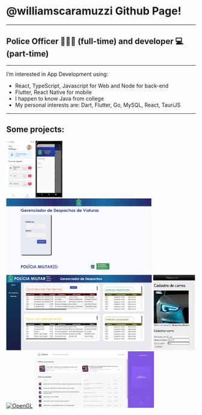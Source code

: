  # @williamscaramuzzi Github Page!
 ----------------
 ## Police Officer 👮🏼‍♂️ (full-time) and developer 💻(part-time)
 ----------------
I’m interested in App Development using: 
- React, TypeScript, Javascript for Web and Node for back-end
- Flutter, React Native for mobile
- I happen to know Java from college 
- My personal interests are: Dart, Flutter, Go, MySQL, React, TauriJS
-------------------
## Some projects:



[<img src='https://raw.githubusercontent.com/williamscaramuzzi/PlantManager/main/screenshot4.png' alt='Plant Manager NLW' height='150'>](https://github.com/williamscaramuzzi/PlantManager)
[<img src='https://raw.githubusercontent.com/williamscaramuzzi/pop-pmms/main/Screenshot_2.jpg' alt='POP PMMS' height='150'>](https://github.com/williamscaramuzzi/pop-pmms)
  [<img src='https://raw.githubusercontent.com/williamscaramuzzi/gerdes-final-frontend/master/public/Screenshot_1.jpg' alt='gerdes' height='200'>](https://github.com/williamscaramuzzi/gerdes-final-frontend) [<img src='https://raw.githubusercontent.com/williamscaramuzzi/gerdes-final-frontend/master/public/Screenshot_2.jpg' alt='Dispatch Manager' height='200'>](https://github.com/williamscaramuzzi/gerdes-final-frontend)
  [<img src='https://raw.githubusercontent.com/williamscaramuzzi/learning-go-fiber/master/public/images/Screenshot_3.jpg' alt='Learning GO in the backend' height='200'>](https://github.com/williamscaramuzzi/learning-go-fiber)    [<img src='https://raw.githubusercontent.com/williamscaramuzzi/UrbanBattleGame/master/baturbanagif.gif' alt='OpenGL' height='200'>](https://github.com/williamscaramuzzi/UrbanBattleGame) [<img src='https://raw.githubusercontent.com/williamscaramuzzi/podcastrnext/main/public/ss1.jpg' alt='podcaster nlw' height='150'>](https://github.com/williamscaramuzzi/podcastrnext)
 
